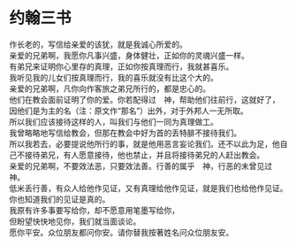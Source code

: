 # 约翰三书
作长老的，写信给亲爱的该犹，就是我诚心所爱的。  
亲爱的兄弟啊，我愿你凡事兴盛，身体健壮，正如你的灵魂兴盛一样。  
有弟兄来证明你心里存的真理，正如你按真理而行，我就甚喜乐。  
我听见我的儿女们按真理而行，我的喜乐就没有比这个大的。  
亲爱的兄弟啊，凡你向作客旅之弟兄所行的，都是忠心的。  
他们在教会面前证明了你的爱。你若配得过　神，帮助他们往前行，这就好了，  
因他们是为主的名（注：原文作“那名”）出外，对于外邦人一无所取。  
所以我们应该接待这样的人，叫我们与他们一同为真理做工。  
我曾略略地写信给教会，但那在教会中好为首的丢特腓不接待我们。  
所以我若去，必要提说他所行的事，就是他用恶言妄论我们。还不以此为足，他自己不接待弟兄，有人愿意接待，他也禁止，并且将接待弟兄的人赶出教会。  
亲爱的兄弟啊，不要效法恶，只要效法善。行善的属乎　神，行恶的未曾见过　神。  
低米丢行善，有众人给他作见证，又有真理给他作见证，就是我们也给他作见证。你也知道我们的见证是真的。  
我原有许多事要写给你，却不愿意用笔墨写给你，  
但盼望快快地见你，我们就当面谈论。  
愿你平安。众位朋友都问你安。请你替我按著姓名问众位朋友安。
